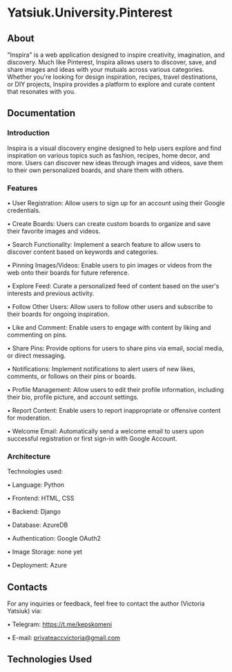 # Yatsiuk.University.Pinterest
## About
"Inspira" is a web application designed to inspire creativity, imagination, and discovery. Much like Pinterest, Inspira allows users to discover, save, and share images and ideas with your mutuals across various categories. Whether you're looking for design inspiration, recipes, travel destinations, or DIY projects, Inspira provides a platform to explore and curate content that resonates with you.

## Documentation 
### Introduction
Inspira is a visual discovery engine designed to help users explore and find inspiration on various topics such as fashion, recipes, home decor, and more. Users can discover new ideas through images and videos, save them to their own personalized boards, and share them with others.

### Features
• User Registration: Allow users to sign up for an account using their Google credentials.

• Create Boards: Users can create custom boards to organize and save their favorite images and videos.

• Search Functionality: Implement a search feature to allow users to discover content based on keywords and categories.

• Pinning Images/Videos: Enable users to pin images or videos from the web onto their boards for future reference.

• Explore Feed: Curate a personalized feed of content based on the user's interests and previous activity.

• Follow Other Users: Allow users to follow other users and subscribe to their boards for ongoing inspiration.

• Like and Comment: Enable users to engage with content by liking and commenting on pins.

• Share Pins: Provide options for users to share pins via email, social media, or direct messaging.

• Notifications: Implement notifications to alert users of new likes, comments, or follows on their pins or boards.

• Profile Management: Allow users to edit their profile information, including their bio, profile picture, and account settings.

• Report Content: Enable users to report inappropriate or offensive content for moderation.

• Welcome Email: Automatically send a welcome email to users upon successful registration or first sign-in with Google Account.

### Architecture
Technologies used:

• Language: Python

• Frontend: HTML, CSS

• Backend: Django

• Database: AzureDB

• Authentication: Google OAuth2

• Image Storage: none yet

• Deployment: Azure



## Contacts
For any inquiries or feedback, feel free to contact the author (Victoria Yatsiuk) via:

• Telegram: https://t.me/kepskomeni

• E-mail: privateaccvictoria@gmail.com

## Technologies Used


